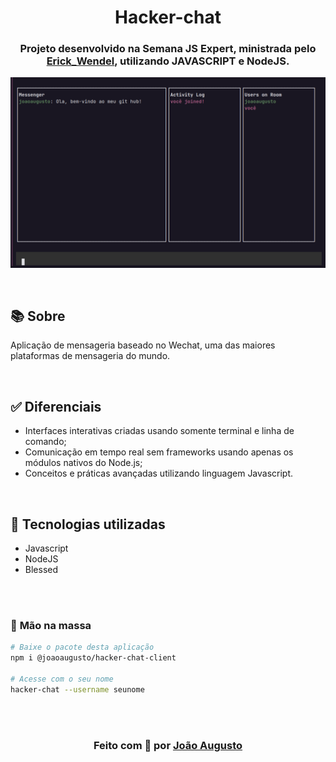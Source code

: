 <div align="center">

<h1>Hacker-chat</h1>

<h3>

Projeto desenvolvido na Semana JS Expert, ministrada pelo [Erick_Wendel], utilizando **JAVASCRIPT** e **NodeJS**.

</h3>

![PRINTS](./layout/tela.png)


</div>

<br>

## 📚 **Sobre**

Aplicação de mensageria baseado no Wechat, uma das maiores plataformas de mensageria do mundo.

<br>

## ✅ **Diferenciais**
- Interfaces interativas criadas usando somente terminal e linha de comando;
- Comunicação em tempo real sem frameworks usando apenas os módulos nativos do Node.js;
- Conceitos e práticas avançadas utilizando linguagem Javascript.

<br>

## 📌  **Tecnologias utilizadas**
- Javascript
- NodeJS
- Blessed

<br>
<br>

### 🚀 **Mão na massa**

```bash
# Baixe o pacote desta aplicação
npm i @joaoaugusto/hacker-chat-client

# Acesse com o seu nome
hacker-chat --username seunome
```

<br>
<br>

<h3 align="center">
Feito com 💜 por <a href="https://www.linkedin.com/in/joão-augusto-oliveira-dos-santos-9b0693195">João Augusto</a>
<br><br>

</h3>

<!-- Links -->

[Erick_Wendel]: https://cursos.erickwendel.com.br/


